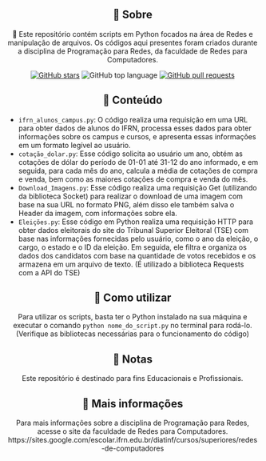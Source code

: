 <h2 align="center">📌 Sobre</h2>

<p align="center">
    🚀 Este repositório contém scripts em Python focados na área de Redes e manipulação de arquivos. Os códigos aqui presentes foram criados durante a disciplina de Programação para Redes, da faculdade de Redes para Computadores.
</p>

<p align="center">
    <a href="https://github.com/kakanetwork/Projetos.py/stargazers"><img alt="GitHub stars" 
    src="https://img.shields.io/github/stars/kakanetwork/Projetos.py?color=4d080e&style=flat-square"></a>
    <img alt="GitHub top language" src="https://img.shields.io/github/languages/top/kakanetwork/Projetos.py?color=4d080e&style=flat-square">
    <a href="https://github.com/kakanetwork/Projetos.py/pulls"><img alt="GitHub pull requests" 
    src="https://img.shields.io/github/issues-pr/kakanetwork/Projetos.py?color=4d080e&style=flat-square"></a>

</p>

<h2 align="center">📂 Conteúdo</h2>

<ul>
  <li><code>ifrn_alunos_campus.py</code>: O código realiza uma requisição em uma URL para obter dados de alunos do IFRN, processa esses dados para obter informações    sobre os campus e cursos, e apresenta essas informações em um formato legível ao usuário.</li>
  <li><code>cotação_dolar.py</code>: Esse código solicita ao usuário um ano, obtém as cotações de dólar do período de 01-01 até 31-12 do ano informado, e em seguida, para cada mês do ano, calcula a média de cotações de compra e venda, bem como as maiores cotações de compra e venda do mês.</li>
  <li><code>Download_Imagens.py</code>: Esse código realiza uma requisição Get (utilizando da biblioteca Socket) para realizar o download de uma imagem com base na sua URL no formato PNG, além disso ele também salva o Header da imagem, com informações sobre ela.</li>
  <li><code>Eleições.py</code>: Esse código em Python realiza uma requisição HTTP para obter dados eleitorais do site do Tribunal Superior Eleitoral (TSE) com base nas informações fornecidas pelo usuário, como o ano da eleição, o cargo, o estado e o ID da eleição. Em seguida, ele filtra e organiza os dados dos candidatos com base na quantidade de votos recebidos e os armazena em um arquivo de texto. (É utilizado a biblioteca Requests com a API do TSE)</li>
</ul>

<h2 align="center">🚀 Como utilizar</h2>

<p align="center">
    Para utilizar os scripts, basta ter o Python instalado na sua máquina e executar o comando <code>python nome_do_script.py</code> no terminal para rodá-lo.
    (Verifique as bibliotecas necessárias para o funcionamento do código)
</p>

<h2 align="center">📝 Notas</h2>

<p align="center">
    Este repositório é destinado para fins Educacionais e Profissionais.
</p>

<h2 align="center">👀 Mais informações</h2>

<p align="center">
    Para mais informações sobre a disciplina de Programação para Redes, acesse o site da faculdade de Redes para Computadores.
    https://sites.google.com/escolar.ifrn.edu.br/diatinf/cursos/superiores/redes-de-computadores
</p>

<p align="center">
  <a href="https://github.com/kakanetwork/Projetos.py/stargazers"><img alt="GitHub stars" 
  src="https://img.shields.io/github/st
